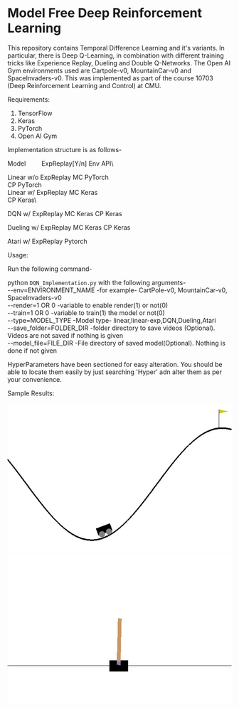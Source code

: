 # Model Free Deep Reinforcement Learning

This repository contains Temporal Difference Learning and it's variants. In particular, there is Deep Q-Learning, in combination with different training tricks like Experience Replay, Dueling and Double Q-Networks. The Open AI Gym environments used are Cartpole-v0, MountainCar-v0 and SpaceInvaders-v0. This was implemented as part of the course 10703 (Deep Reinforcement Learning and Control) at CMU.

Requirements:

1. TensorFlow
2. Keras
3. PyTorch
4. Open AI Gym

Implementation structure is as follows-

Model &nbsp; &nbsp; &nbsp; &nbsp; ExpReplay[Y/n]    Env    API\

Linear    w/o ExpReplay    MC    PyTorch\
                           CP    PyTorch\
Linear    w/ ExpReplay     MC    Keras\
                           CP    Keras\

DQN 	w/ ExpReplay	MC		Keras
					        	CP 		Keras

Dueling w/ ExpReplay	MC		Keras
						          CP 		Keras

Atari	w/ ExpReplay 			Pytorch

Usage:

Run the following command-

python `DQN_Implementation.py` with the following arguments-\
	--env=ENVIRONMENT_NAME    -for example- CartPole-v0, MountainCar-v0, SpaceInvaders-v0 \
	--render=1 OR 0 		-variable to enable render(1) or not(0) \
	--train=1 OR 0			-variable to train(1) the model or not(0) \
	--type=MODEL_TYPE		-Model type- linear,linear-exp,DQN,Dueling,Atari \
	--save_folder=FOLDER_DIR	-folder directory to save videos (Optional). Videos are not saved if nothing is given\
	--model_file=FILE_DIR		-File directory of saved model(Optional). Nothing is done if not given
 

HyperParameters have been sectioned for easy alteration. You should be able to locate them easily by just searching 'Hyper' adn alter them as per your convenience.

Sample Results:

![Alt Text](results/mc.gif)
![Alt Text](results/cp.gif)


